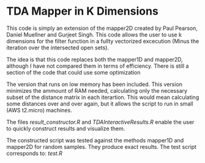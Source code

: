# TDA Mapper in K Dimensions
This code is simply an extension of the mapper2D created by Paul Pearson, Daniel Muellner and Gurjeet Singh. This code allows the user to use
k dimensions for the filter function in a fullty vectorized excecution (Minus the iteration over the intersected open sets).

The idea is that this code replaces both the mapper1D and mapper2D, although I have not compared them in terms of efficiency. There is still 
a section of the code that could use some optimization 

The version that runs on low memory has been included. This version minimizes the ammount of RAM needed, calculating only the 
necessary subset of the distance matrix in each iterartion. This would mean calculating some distances over and over again, but it allows the script to run in small (AWS t2.micro) machines.

The files *result_constructor.R* and *TDAInteractiveResults.R* enable the user
to quickly construct results and visualize them.

The constructed script was tested against the methods mapper1D and mapper2D for random samples. They produce exact results. The test script corresponds to: *test.R*

